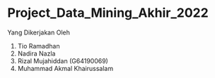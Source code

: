 # Project_Data_Mining_Akhir_2022
Yang Dikerjakan Oleh 
1. Tio Ramadhan
2. Nadira Nazla
3. Rizal Mujahiddan (G64190069)
4. Muhammad Akmal Khairussalam
